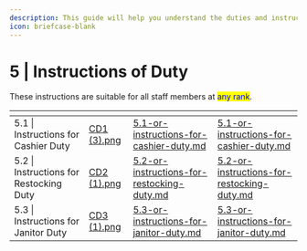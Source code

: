 ```yaml
---
description: This guide will help you understand the duties and instructions in BloxNShop.
icon: briefcase-blank
---
```


# 5 | Instructions of Duty

These instructions are suitable for all staff members at <mark style="color:blue;">any rank</mark>.

<table data-view="cards"><thead><tr><th></th><th data-hidden data-card-cover data-type="files"></th><th data-hidden data-type="content-ref"></th><th data-hidden data-card-target data-type="content-ref"></th></tr></thead><tbody><tr><td>5.1 | Instructions for Cashier Duty</td><td><a href="../../.gitbook/assets/CD1 (3).png">CD1 (3).png</a></td><td><a href="5.1-or-instructions-for-cashier-duty.md">5.1-or-instructions-for-cashier-duty.md</a></td><td><a href="5.1-or-instructions-for-cashier-duty.md">5.1-or-instructions-for-cashier-duty.md</a></td></tr><tr><td>5.2 | Instructions for Restocking Duty</td><td><a href="../../.gitbook/assets/CD2 (1).png">CD2 (1).png</a></td><td><a href="5.2-or-instructions-for-restocking-duty.md">5.2-or-instructions-for-restocking-duty.md</a></td><td><a href="5.2-or-instructions-for-restocking-duty.md">5.2-or-instructions-for-restocking-duty.md</a></td></tr><tr><td>5.3 | Instructions for Janitor Duty</td><td><a href="../../.gitbook/assets/CD3 (1).png">CD3 (1).png</a></td><td><a href="5.3-or-instructions-for-janitor-duty.md">5.3-or-instructions-for-janitor-duty.md</a></td><td><a href="5.3-or-instructions-for-janitor-duty.md">5.3-or-instructions-for-janitor-duty.md</a></td></tr></tbody></table>
